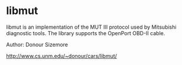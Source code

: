 libmut
======

libmut is an implementation of the MUT III protocol used by Mitsubishi diagnostic tools. The library supports the OpenPort OBD-II cable. 

Author: Donour Sizemore  

http://www.cs.unm.edu/~donour/cars/libmut/
